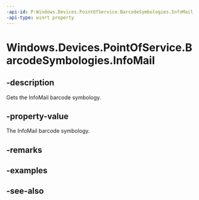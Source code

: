 ```yaml
---
-api-id: P:Windows.Devices.PointOfService.BarcodeSymbologies.InfoMail
-api-type: winrt property
---
```


<!-- Property syntax
public uint InfoMail { get; }
-->

# Windows.Devices.PointOfService.BarcodeSymbologies.InfoMail

## -description
Gets the InfoMail barcode symbology.

## -property-value
The InfoMail barcode symbology.

## -remarks

## -examples

## -see-also
